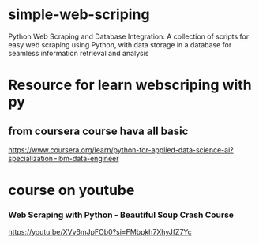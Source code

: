 # simple-web-scriping
Python Web Scraping and Database Integration: A collection of scripts for easy web scraping using Python, with data storage in a database for seamless information retrieval and analysis



# Resource for learn webscriping with py 

## from coursera course hava all basic 
https://www.coursera.org/learn/python-for-applied-data-science-ai?specialization=ibm-data-engineer


# course on youtube 

### Web Scraping with Python - Beautiful Soup Crash Course

https://youtu.be/XVv6mJpFOb0?si=FMbpkh7XhyJfZ7Yc
